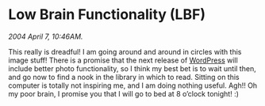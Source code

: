 Low Brain Functionality (LBF)
=============================

*2004 April 7, 10:46AM.*

This really is dreadful! I am going around and around in circles with this image stuff! There is a promise that the next release of [WordPress](http://wordpress.org/) will include better photo functionality, so I think my best bet is to wait until then, and go now to find a nook in the library in which to read. Sitting on this computer is totally not inspiring me, and I am doing nothing useful. Agh!! Oh my poor brain, I promise you that I will go to bed at 8 o&#8217;clock tonight! :)

